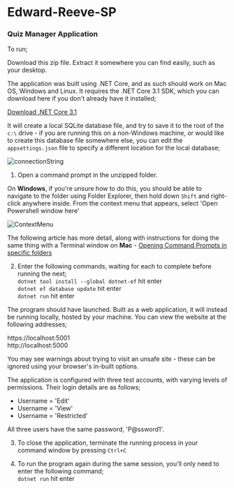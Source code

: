 # Edward-Reeve-SP

### Quiz Manager Application

To run;

Download this zip file. Extract it somewhere you can find easily, such as your desktop.

The application was built using .NET Core, and as such should work on Mac OS, Windows and Linux. It requires the .NET Core 3.1 SDK, which you can download here if you don't already have it installed;

[Download .NET Core 3.1](https://dotnet.microsoft.com/download/dotnet-core/3.1)

It will create a local SQLite database file, and try to save it to the root of the `c:\` drive - if you are running this on a non-Windows machine, or would like to create this database file somewhere else, you can edit the `appsettings.json` file to specify a different location for the local database;

![connectionString](https://github.com/makersacademy/Edward-Reeve-SP/blob/master/WikiImages/ReadMeimg.png)

1. Open a command prompt in the unzipped folder. 

On **Windows**, if you're unsure how to do this, you should be able to navigate to the folder using Folder Explorer, then hold down `Shift` and right-click anywhere inside. From the context menu that appears, select 'Open Powershell window here'

![ContextMenu](https://github.com/makersacademy/Edward-Reeve-SP/blob/master/WikiImages/Readme.png)

The following article has more detail, along with instructions for doing the same thing with a Terminal window on **Mac** - [Opening Command Prompts in specific folders](https://www.groovypost.com/howto/open-command-window-terminal-window-specific-folder-windows-mac-linux/)

2. Enter the following commands, waiting for each to complete before running the next;  
`dotnet tool install --global dotnet-ef` hit enter  
`dotnet ef database update` hit enter  
`dotnet run` hit enter  

The program should have launched. Built as a web application, it will instead be running locally, hosted by your machine. You can view the website at the following addresses;

https://localhost:5001  
http://localhost:5000

You may see warnings about trying to visit an unsafe site - these can be ignored using your browser's in-built options.

The application is configured with three test accounts, with varying levels of permissions. Their login details are as follows;

- Username = 'Edit'
- Username = 'View'
- Username = 'Restricted'

All three users have the same password, 'P@ssword1'.

3. To close the application, terminate the running process in your command window by pressing `Ctrl+C`

4. To run the program again during the same session, you'll only need to enter the following command;     
`dotnet run` hit enter    
